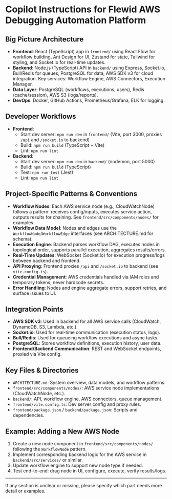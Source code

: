 # Copilot Instructions for Flewid AWS Debugging Automation Platform

## Big Picture Architecture
- **Frontend**: React (TypeScript) app in `frontend/` using React Flow for workflow building, Ant Design for UI, Zustand for state, Tailwind for styling, and Socket.io for real-time updates.
- **Backend**: Node.js (TypeScript) API in `backend/` using Express, Socket.io, Bull/Redis for queues, PostgreSQL for data, AWS SDK v3 for cloud integration. Key services: Workflow Engine, AWS Connectors, Execution Manager.
- **Data Layer**: PostgreSQL (workflows, executions, users), Redis (cache/session), AWS S3 (logs/reports).
- **DevOps**: Docker, GitHub Actions, Prometheus/Grafana, ELK for logging.

## Developer Workflows
- **Frontend**:
  - Start dev server: `npm run dev` in `frontend/` (Vite, port 3000, proxies `/api` and `/socket.io` to backend)
  - Build: `npm run build` (TypeScript + Vite)
  - Lint: `npm run lint`
- **Backend**:
  - Start dev server: `npm run dev` in `backend/` (nodemon, port 5000)
  - Build: `npm run build` (TypeScript)
  - Test: `npm run test` (Jest)
  - Lint: `npm run lint`

## Project-Specific Patterns & Conventions
- **Workflow Nodes**: Each AWS service node (e.g., CloudWatchNode) follows a pattern: receives config/inputs, executes service action, outputs results for chaining. See `frontend/src/components/nodes/` for examples.
- **Workflow Data Model**: Nodes and edges use the `WorkflowNode`/`WorkflowEdge` interfaces (see ARCHITECTURE.md for schema).
- **Execution Engine**: Backend parses workflow DAG, executes nodes in topological order, supports parallel execution, aggregates results/errors.
- **Real-Time Updates**: WebSocket (Socket.io) for execution progress/logs between backend and frontend.
- **API Proxying**: Frontend proxies `/api` and `/socket.io` to backend (see `vite.config.ts`).
- **Credential Management**: AWS credentials handled via IAM roles and temporary tokens; never hardcode secrets.
- **Error Handling**: Nodes and engine aggregate errors, support retries, and surface issues to UI.

## Integration Points
- **AWS SDK v3**: Used in backend for all AWS service calls (CloudWatch, DynamoDB, S3, Lambda, etc.).
- **Socket.io**: Used for real-time communication (execution status, logs).
- **Bull/Redis**: Used for queueing workflow executions and async tasks.
- **PostgreSQL**: Stores workflow definitions, execution history, user data.
- **Frontend/Backend Communication**: REST and WebSocket endpoints, proxied via Vite config.

## Key Files & Directories
- `ARCHITECTURE.md`: System overview, data models, and workflow patterns.
- `frontend/src/components/nodes/`: AWS service node implementations (CloudWatchNode, etc.).
- `backend/`: API, workflow engine, AWS connectors, queue management.
- `frontend/vite.config.ts`: Dev server config and proxy rules.
- `frontend/package.json` / `backend/package.json`: Scripts and dependencies.

## Example: Adding a New AWS Node
1. Create a new node component in `frontend/src/components/nodes/` following the `WorkflowNode` pattern.
2. Implement corresponding backend logic for the AWS service in `backend/src/services/` or similar.
3. Update workflow engine to support new node type if needed.
4. Test end-to-end: drag node in UI, configure, execute, verify results/logs.

---

If any section is unclear or missing, please specify which part needs more detail or examples.